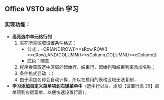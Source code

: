 ## Office VSTO addin 学习

### 实现功能：
- **高亮选中单元格行列**
	1. 需在所需区域设置条件格式：
		* 公式：=OR(AND(ROW()>=sRow,ROW()<=eRow),AND(COLUMN()>=sColumn,COLUMN()<=eColumn))
		* 底色：随意
	2. 程序会获取选中区域的起始行、结束行、起始列和结束列来添加名称；
	3. 条件格式启动 ：）
	4. 由于添加名称会自动计算，所以在启用的表格区域无法复制...
- **学习添加自定义菜单项到右键菜单中**（选中行以后，添加【设置行高 25】菜单项到右键菜单，以便快速设置行高）。